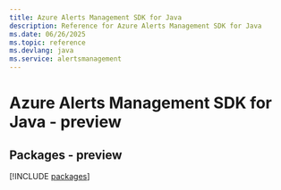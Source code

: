 ```yaml
---
title: Azure Alerts Management SDK for Java
description: Reference for Azure Alerts Management SDK for Java
ms.date: 06/26/2025
ms.topic: reference
ms.devlang: java
ms.service: alertsmanagement
---
```

# Azure Alerts Management SDK for Java - preview
## Packages - preview
[!INCLUDE [packages](alerts-management-index.md)]